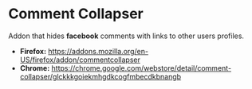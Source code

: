 # Comment Collapser
 Addon that hides **facebook** comments with links to other users profiles.

 * **Firefox:** https://addons.mozilla.org/en-US/firefox/addon/commentcollapser
 * **Chrome:** https://chrome.google.com/webstore/detail/comment-collapser/glckkkgoiekmhgdkcogfmbecdkbnangb
